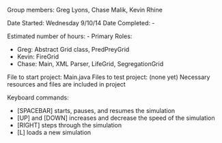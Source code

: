 
Group members: Greg Lyons, Chase Malik, Kevin Rhine

Date Started: Wednesday 9/10/14
Date Completed: -

Estimated number of hours: - 
Primary Roles:
- Greg: Abstract Grid class, PredPreyGrid
- Kevin: FireGrid
- Chase: Main, XML Parser, LifeGrid, SegregationGrid

File to start project: Main.java
Files to test project: (none yet)
Necessary resources and files are included in project

Keyboard commands:
- [SPACEBAR] starts, pauses, and resumes the simulation
- [UP] and [DOWN] increases and decrease the speed of the simulation
- [RIGHT] steps through the simulation
- [L] loads a new simulation

